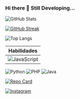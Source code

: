 ### Hi there 👋 Still Developing...
![GitHub Stats](https://github-readme-stats.vercel.app/api?username=MarcinhoLetsCode&theme=transparent&bg_color=000&border_color=30A3DC&show_icons=true&icon_color=30A3DC&title_color=E94D5F&text_color=FFF)

[![GitHub Streak](https://streak-stats.demolab.com?user=MarcinhoLetsCode&theme=jolly)](https://git.io/streak-stats)

![Top Langs](https://github-readme-stats-git-masterrstaa-rickstaa.vercel.app/api/top-langs/?username=MarcinhoLetsCode&layout=compact&bg_color=000&border_color=30A3DC&title_color=E94D5F&text_color=FFF)

| Habilidades |
-|
| ![JavaScript](https://img.shields.io/badge/JavaScript-F7DF1E?style=for-the-badge&logo=javascript&logoColor=black)
![Python](https://img.shields.io/badge/Python-14354C?style=for-the-badge&logo=python&logoColor=white)
![PHP](https://img.shields.io/badge/PHP-777BB4?style=for-the-badge&logo=php&logoColor=white)
![Java](https://img.shields.io/badge/Java-000?style=for-the-badge&logo=java)

[![Repo Card](https://github-readme-stats.vercel.app/api/pin/?username=MarcinhoLetsCode&repo=TCC-Reconhecimento-Facial&bg_color=000&border_color=30A3DC&show_icons=true&icon_color=30A3DC&title_color=E94D5F&text_color=FFF)](https://github.com/MarcinhoLetsCode/TCC-Reconhecimento-Facial)

[![Instagram](https://img.shields.io/badge/-Instagram-%23E4405F?style=for-the-badge&logo=instagram&logoColor=white)](https://www.instagram.com/marcio.darlan_personal/)

<!--
**MarcinhoLetsCode/MarcinhoLetsCode** is a ✨ _special_ ✨ repository because its `README.md` (this file) appears on your GitHub profile.

Here are some ideas to get you started:

- 🔭 I’m currently working on ...
- 🌱 I’m currently learning ...
- 👯 I’m looking to collaborate on ...
- 🤔 I’m looking for help with ...
- 💬 Ask me about ...
- 📫 How to reach me: ...
- 😄 Pronouns: ...
- ⚡ Fun fact: ...
-->
